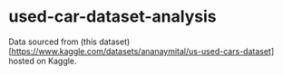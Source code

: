 # used-car-dataset-analysis

Data sourced from (this dataset)[https://www.kaggle.com/datasets/ananaymital/us-used-cars-dataset] hosted on Kaggle.